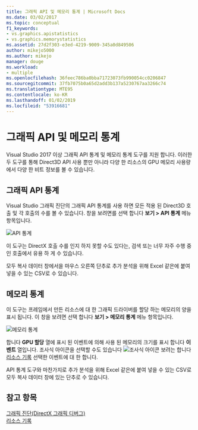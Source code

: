 ```yaml
---
title: 그래픽 API 및 메모리 통계 | Microsoft Docs
ms.date: 03/02/2017
ms.topic: conceptual
f1_keywords:
- vs.graphics.apistatistics
- vs.graphics.memorystatistics
ms.assetid: 27d2f303-e3ed-4219-9009-345a0d849506
author: mikejo5000
ms.author: mikejo
manager: douge
ms.workload:
- multiple
ms.openlocfilehash: 36feec786ba0bba71723073fb990054cc0206847
ms.sourcegitcommit: 37fb7075b0a65d2add3b137a5230767aa3266c74
ms.translationtype: MTE95
ms.contentlocale: ko-KR
ms.lasthandoff: 01/02/2019
ms.locfileid: "53916681"
---
```

# <a name="graphics-api-and-memory-statistics"></a>그래픽 API 및 메모리 통계
<!-- VERSIONLESS --> Visual Studio 2017 이상 그래픽 API 통계 및 메모리 통계 도구를 지원 합니다.  이러한 두 도구를 통해 Direct3D API 사용 뿐만 아니라 다양 한 리소스의 GPU 메모리 사용량에서 다양 한 비트 정보를 볼 수 있습니다.

## <a name="graphics-api-statistics"></a>그래픽 API 통계
Visual Studio 그래픽 진단의 그래픽 API 통계를 사용 하면 모든 적용 된 Direct3D 호출 및 각 호출의 수를 볼 수 있습니다.  창을 보려면를 선택 합니다 **보기 > API 통계** 메뉴 항목입니다.

![API 통계](media/gfx_diag_api_statistics.png)

이 도구는 DirectX 호출 수를 인지 하지 못할 수도 있다는, 검색 또는 너무 자주 수행 중인 호출에서 유용 하 게 수 있습니다.

모두 복사 데이터 창에서을 마우스 오른쪽 단추로 추가 분석을 위해 Excel 같은에 붙여 넣을 수 있는 CSV로 수 있습니다.

## <a name="memory-statistics"></a>메모리 통계
이 도구는 프레임에서 만든 리소스에 대 한 그래픽 드라이버를 할당 하는 메모리의 양을 표시 됩니다.  이 창을 보려면 선택 합니다 **보기 > 메모리 통계** 메뉴 항목입니다.

![메모리 통계](media/gfx_diag_memory_statistics.png)

합니다 **GPU 할당** 열에 표시 된 이벤트에 의해 사용 된 메모리의 크기를 표시 합니다 **이벤트** 열입니다.  조사식 아이콘을 선택할 수도 있습니다 ![조사식 아이콘](media/gfx_watch.png) 보려는 합니다 [리소스 기록](graphics-event-list.md#resource-history) 선택한 이벤트에 대 한 합니다.

API 통계 도구와 마찬가지로 추가 분석을 위해 Excel 같은에 붙여 넣을 수 있는 CSV로 모두 복사 데이터 창에 있는 단추로 수 있습니다.

## <a name="see-also"></a>참고 항목  
[그래픽 진단(DirectX 그래픽 디버그)](visual-studio-graphics-diagnostics.md)   
[리소스 기록](graphics-event-list.md#resource-history)
<!-- /VERSIONLESS -->